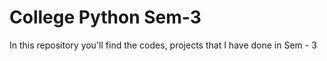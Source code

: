 # College Python Sem-3
 In this repository you'll find the codes, projects that I have done in Sem - 3
